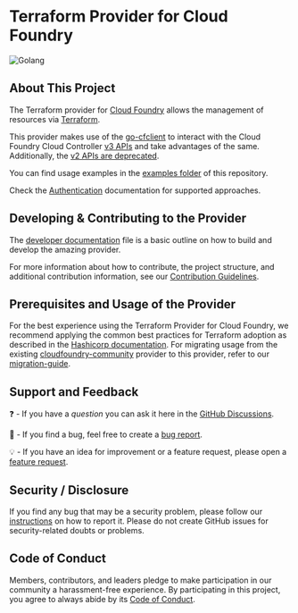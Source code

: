 # Terraform Provider for Cloud Foundry

![Golang](https://img.shields.io/badge/Go-1.23-informational)

## About This Project

The Terraform provider for [Cloud Foundry](https://www.cloudfoundry.org/) allows the management of resources via [Terraform](https://terraform.io/).

This provider makes use of the [go-cfclient](https://github.com/cloudfoundry/go-cfclient) to interact with the Cloud Foundry Cloud Controller [v3 APIs](https://v3-apidocs.cloudfoundry.org/version/3.159.0/index.html) and take advantages of the same. Additionally, the [v2 APIs are deprecated](https://apidocs.cloudfoundry.org/16.22.0/).

You can find usage examples in the [examples folder](examples/) of this repository.

Check the [Authentication](/Authentication.md) documentation for supported approaches.

## Developing & Contributing to the Provider

The [developer documentation](DEVELOPER.md) file is a basic outline on how to build and develop the amazing provider. 

For more information about how to contribute, the project structure, and additional contribution information, see our [Contribution Guidelines](CONTRIBUTING.md).

## Prerequisites and Usage of the Provider

For the best experience using the Terraform Provider for Cloud Foundry, we recommend applying the common best practices for Terraform adoption as described in the [Hashicorp documentation](https://developer.hashicorp.com/well-architected-framework/operational-excellence/operational-excellence-terraform-maturity). For migrating usage from the existing [cloudfoundry-community](https://github.com/cloudfoundry-community/terraform-provider-cloudfoundry) provider to this provider, refer to our [migration-guide](./migration-guide/Readme.md).

## Support and Feedback

❓ - If you have a *question* you can ask it here in the [GitHub Discussions](https://github.com/cloudfoundry/terraform-provider-cloudfoundry/discussions/).

🐞 - If you find a bug, feel free to create a [bug report](https://github.com/cloudfoundry/terraform-provider-cloudfoundry/issues/new?assignees=&labels=bug%2Cneeds-triage&projects=&template=bug_report.yml&title=%5BBUG%5D).

💡 - If you have an idea for improvement or a feature request, please open a [feature request](https://github.com/cloudfoundry/terraform-provider-cloudfoundry/issues/new?assignees=&labels=enhancement%2Cneeds-triage&projects=&template=feature_request.yml&title=%5BFEATURE%5D).

## Security / Disclosure

If you find any bug that may be a security problem, please follow our [instructions](https://www.cloudfoundry.org/security/) on how to report it. Please do not create GitHub issues for security-related doubts or problems.

## Code of Conduct

Members, contributors, and leaders pledge to make participation in our community a harassment-free experience. By participating in this project, you agree to always abide by its [Code of Conduct](https://www.cloudfoundry.org/wp-content/uploads/2015/09/CFF_Code_of_Conduct.pdf).
